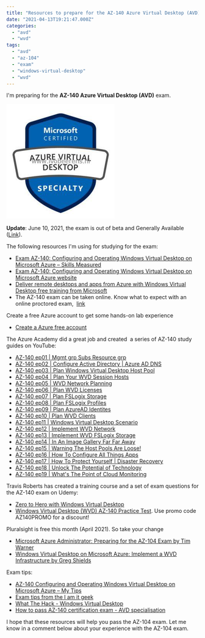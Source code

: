 ```yaml
---
title: "Resources to prepare for the AZ-140 Azure Virtual Desktop (AVD) exam"
date: "2021-04-13T19:21:47.000Z"
categories: 
  - "avd"
  - "wvd"
tags: 
  - "avd"
  - "az-104"
  - "exam"
  - "windows-virtual-desktop"
  - "wvd"
---
```


I'm preparing for the **AZ-140 Azure Virtual Desktop (AVD)** exam.

[![](images/avd-284x300.jpg)](https://www.ivobeerens.nl/wp-content/uploads/2021/04/avd.jpg)

**Update**: June 10, 2021, the exam is out of beta and Generally Available ([Link](https://techcommunity.microsoft.com/t5/azure-virtual-desktop/azure-virtual-desktop-specialty-certification-is-here/m-p/2435757#M7210)).

The following resources I'm using for studying for the exam:

- [Exam AZ-140: Configuring and Operating Windows Virtual Desktop on Microsoft Azure – Skills Measured](https://query.prod.cms.rt.microsoft.com/cms/api/am/binary/RE4MFST)
- [Exam AZ-140: Configuring and Operating Windows Virtual Desktop on Microsoft Azure website](https://docs.microsoft.com/en-us/learn/certifications/exams/az-140)
- [Deliver remote desktops and apps from Azure with Windows Virtual Desktop free training from Microsoft](https://docs.microsoft.com/en-us/learn/paths/m365-wvd/?WT.mc_id=Azure_blog-wwl)
- The AZ-140 exam can be taken online. Know what to expect with an online proctored exam,  [link](https://techcommunity.microsoft.com/t5/microsoft-learn-blog/online-proctored-exams-what-to-expect-and-how-to-prepare/ba-p/1469424)

Create a free Azure account to get some hands-on lab experience

- [Create a Azure free account](https://azure.microsoft.com/en-us/free/)

The Azure Academy did a great job and created  a series of AZ-140 study guides on YouTube:

- [AZ-140 ep01 | Mgmt grp Subs Resource grp](https://www.youtube.com/watch?v=EG_Zqdm7OQ0&list=PL-V4YVm6AmwW1DBM25pwWYd1Lxs84ILZT&index=2)
- [AZ-140 ep02 | Configure Active Directory | Azure AD DNS](https://www.youtube.com/watch?v=kfOYWFpoglQ&list=PL-V4YVm6AmwW1DBM25pwWYd1Lxs84ILZT&index=3)
- [AZ-140 ep03 | Plan Windows Virtual Desktop Host Pool](https://www.youtube.com/watch?v=FLbcayyodqk&list=PL-V4YVm6AmwW1DBM25pwWYd1Lxs84ILZT&index=4)
- [AZ-140 ep04 | Plan Your WVD Session Hosts](https://www.youtube.com/watch?v=HNCZ2pzr9mo&list=PL-V4YVm6AmwW1DBM25pwWYd1Lxs84ILZT&index=5)
- [AZ-140 ep05 | WVD Network Planning](https://www.youtube.com/watch?v=O3AaPTWzpi4&list=PL-V4YVm6AmwW1DBM25pwWYd1Lxs84ILZT&index=6)
- [AZ-140 ep06 | Plan WVD Licenses](https://www.youtube.com/watch?v=oV3-w88lIu4&list=PL-V4YVm6AmwW1DBM25pwWYd1Lxs84ILZT&index=7)
- [AZ-140 ep07 | Plan FSLogix Storage](https://www.youtube.com/watch?v=tXVxuDbbNi4&list=PL-V4YVm6AmwW1DBM25pwWYd1Lxs84ILZT&index=8)
- [AZ-140 ep08 | Plan FSLogix Profiles](https://www.youtube.com/watch?v=tFyLeg1f8BQ&list=PL-V4YVm6AmwW1DBM25pwWYd1Lxs84ILZT&index=9)
- [AZ-140 ep09 | Plan AzureAD Identites](https://www.youtube.com/watch?v=9kO68Euy--g&list=PL-V4YVm6AmwW1DBM25pwWYd1Lxs84ILZT&index=10)
- [AZ-140 ep10 | Plan WVD Clients](https://www.youtube.com/watch?v=-ce3mqwvyBI&list=PL-V4YVm6AmwW1DBM25pwWYd1Lxs84ILZT&index=11)
- [AZ-140 ep11 | Windows Virtual Desktop Scenario](https://www.youtube.com/watch?v=t04-cLzdvNA&list=PL-V4YVm6AmwW1DBM25pwWYd1Lxs84ILZT&index=12)
- [AZ-140 ep12 | Implement WVD Network](https://www.youtube.com/watch?v=kjqFUN78lso&list=PL-V4YVm6AmwW1DBM25pwWYd1Lxs84ILZT&index=13)
- [AZ-140 ep13 | Implement WVD FSLogix Storage](https://www.youtube.com/watch?v=-GEHbrvEQdY&list=PL-V4YVm6AmwW1DBM25pwWYd1Lxs84ILZT&index=14)
- [AZ-140 ep14 | In An Image Gallery Far Far Away](https://www.youtube.com/watch?v=teOD3z0PIZ0)
- [AZ-140 ep15 | Warning The Host Pools Are Loose!](https://www.youtube.com/watch?v=AzufupX2zOI&list=PL-V4YVm6AmwW1DBM25pwWYd1Lxs84ILZT&index=16&t=33s)
- [AZ-140 ep16 | How To Configure All Things Apps](https://www.youtube.com/watch?v=8jGKoKzf9MM&list=PL-V4YVm6AmwW1DBM25pwWYd1Lxs84ILZT&index=17)
- [AZ-140 ep17 | How To Protect Yourself | Disaster Recovery](https://www.youtube.com/watch?v=OKaHNuo5ubg&list=PL-V4YVm6AmwW1DBM25pwWYd1Lxs84ILZT&index=18)
- [AZ-140 ep18 | Unlock The Potential of Technology](https://www.youtube.com/watch?v=CXD2FbODG-E&list=PL-V4YVm6AmwW1DBM25pwWYd1Lxs84ILZT&index=19)
- [AZ-140 ep19 | What's The Point of Cloud Monitoring](https://www.youtube.com/watch?v=Val6RL60YjE&list=PL-V4YVm6AmwW1DBM25pwWYd1Lxs84ILZT&index=20)

Travis Roberts has created a training course and a set of exam questions for the AZ-140 exam on Udemy:

- [Zero to Hero with Windows Virtual Desktop](https://www.udemy.com/course/zero-to-hero-with-windows-virtual-desktop/?referralCode=B2FE49E6FCEE7A7EA8D4)
- [Windows Virtual Desktop (WVD) AZ-140 Practice Test](https://www.udemy.com/course/wvd-az-140-practice-test/?couponCode=AZ140PROMO). Use promo code AZ140PROMO for a discount!

Pluralsight is free this month (April 2021). So take your change

- [Microsoft Azure Administrator: Preparing for the AZ-104 Exam by Tim Warner](https://app.pluralsight.com/library/courses/microsoft-azure-administrator-preparing-az-104-exam/table-of-contents)
- [Windows Virtual Desktop on Microsoft Azure: Implement a WVD Infrastructure by Greg Shields](https://www.pluralsight.com/courses/windows-virtual-desktop-implementing-infrastructure)

Exam tips:

- [AZ-140 Configuring and Operating Windows Virtual Desktop on Microsoft Azure – My Tips](http://www.tbone.se/2021/03/31/az-140-configuring-and-operating-windows-virtual-desktop-on-microsoft-azure-my-tips/)
- [Exam tips from the I am it geek](https://iamitgeek.com/2021/04/19/az-140-configuring-and-operating-windows-virtual-desktop-on-microsoft-azure-beta-exam-study-guide/)
- [What The Hack - Windows Virtual Desktop](https://github.com/microsoft/WhatTheHack/blob/master/037-WindowsVirtualDesktop/README.md)
- [How to pass AZ-140 certification exam - AVD specialisation](https://wvdlogix.net/how-to-pass-az-140-certification-exam-avd-specialisation)

I hope that these resources will help you pass the AZ-104 exam. Let me know in a comment below about your experience with the AZ-104 exam.
